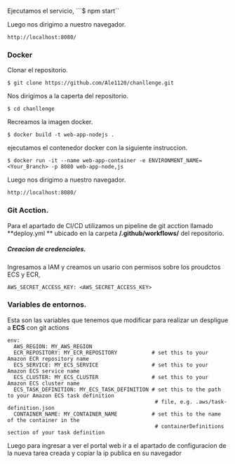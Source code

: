 Ejecutamos el servicio,
```$ npm start``

Luego nos dirigimo a nuestro navegador.

```http://localhost:8080/```

### Docker
Clonar el repositorio.

```$ git clone https://github.com/Ale1120/chanllenge.git```

Nos dirigimos a la caperta del repositorio.

```$ cd chanllenge```

Recreamos la imagen docker.

```$ docker build -t web-app-nodejs .```

ejecutamos el contenedor docker con la siguiente instruccion.

```$ docker run -it --name web-app-container -e ENVIRONMENT_NAME=<Your_Branch> -p 8080 web-app-node,js```

Luego nos dirigimo a nuestro navegador.

```http://localhost:8080/```

### Git Acction.
Para el apartado de CI/CD utilizamos un pipeline de git acction llamado **deploy.yml
** ubicado en la carpeta **/.github/workflows/** del repositorio.

##### Creacion de credenciales.
Ingresamos a IAM y creamos un usario con permisos sobre los proudctos ECS y ECR,



```AWS_ACCESS_KEY_ID: <AWS_ACCESS_KEY_ID>
AWS_SECRET_ACCESS_KEY: <AWS_SECRET_ACCESS_KEY>
```

### Variables de entornos.

Esta son las variables que tenemos que modificar para realizar un despligue a **ECS** con git actions



```
env:
  AWS_REGION: MY_AWS_REGION                  
  ECR_REPOSITORY: MY_ECR_REPOSITORY           # set this to your Amazon ECR repository name
  ECS_SERVICE: MY_ECS_SERVICE                 # set this to your Amazon ECS service name
  ECS_CLUSTER: MY_ECS_CLUSTER                 # set this to your Amazon ECS cluster name
  ECS_TASK_DEFINITION: MY_ECS_TASK_DEFINITION # set this to the path to your Amazon ECS task definition
                                               # file, e.g. .aws/task-definition.json
  CONTAINER_NAME: MY_CONTAINER_NAME           # set this to the name of the container in the
                                               # containerDefinitions section of your task definition
```

Luego para ingresar a ver el portal web ir a el apartado de configuracion de la nueva tarea creada y copiar la ip publica en su navegador